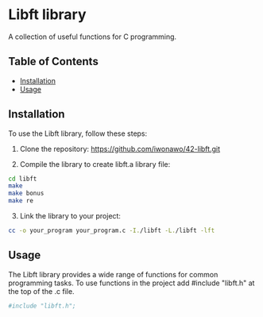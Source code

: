 # Libft library
A collection of useful functions for C programming.

## Table of Contents
- [Installation](#installation)
- [Usage](#usage)

## Installation
To use the Libft library, follow these steps:

1. Clone the repository:
https://github.com/iwonawo/42-libft.git

2. Compile the library to create libft.a library file:

```bash
cd libft
make
make bonus
make re
```

3. Link the library to your project:

```bash
cc -o your_program your_program.c -I./libft -L./libft -lft
```

## Usage
The Libft library provides a wide range of functions for common programming tasks.
To use functions in the project add #include "libft.h" at the top of the .c file.

```bash
#include "libft.h";
```